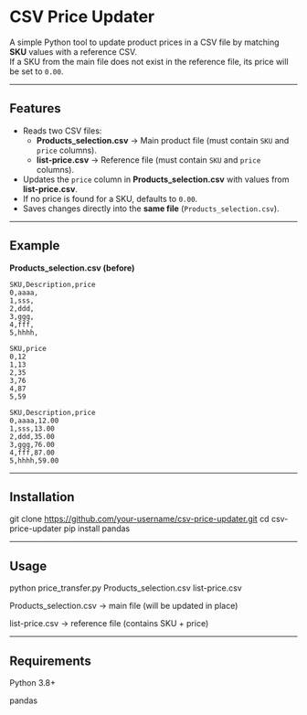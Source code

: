 # CSV Price Updater

A simple Python tool to update product prices in a CSV file by matching **SKU** values with a reference CSV.  
If a SKU from the main file does not exist in the reference file, its price will be set to `0.00`.

---

## Features

- Reads two CSV files:
  - **Products_selection.csv** → Main product file (must contain `SKU` and `price` columns).
  - **list-price.csv** → Reference file (must contain `SKU` and `price` columns).
- Updates the `price` column in **Products_selection.csv** with values from **list-price.csv**.
- If no price is found for a SKU, defaults to `0.00`.
- Saves changes directly into the **same file** (`Products_selection.csv`).

---

## Example

**Products_selection.csv (before)**
```csv
SKU,Description,price
0,aaaa,
1,sss,
2,ddd,
3,ggg,
4,fff,
5,hhhh,
```
```csv
SKU,price
0,12
1,13
2,35
3,76
4,87
5,59
```

```csv
SKU,Description,price
0,aaaa,12.00
1,sss,13.00
2,ddd,35.00
3,ggg,76.00
4,fff,87.00
5,hhhh,59.00
```

---

## Installation

git clone https://github.com/your-username/csv-price-updater.git
cd csv-price-updater
pip install pandas


---

## Usage
python price_transfer.py Products_selection.csv list-price.csv

Products_selection.csv → main file (will be updated in place)

list-price.csv → reference file (contains SKU + price)


---

## Requirements
Python 3.8+

pandas

